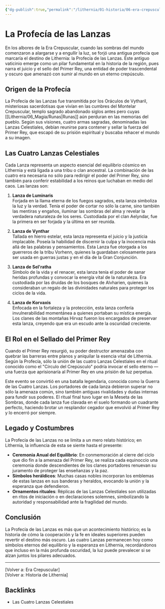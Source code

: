 ```yaml
---
{"dg-publish":true,"permalink":"/lithernia/01-historia/06-era-crepuscular/la-profecia-de-las-lanzas/","title":"La Profecía de las Lanzas","tags":["lithernia","profecia","lore","era_crepuscular"]}
---
```


# La Profecía de las Lanzas

En los albores de la Era Crepuscular, cuando las sombras del mundo comenzaron a alargarse y a engullir la luz, se forjó una antigua profecía que marcaría el destino de Lithernia: la Profecía de las Lanzas. Este antiguo vaticinio emerge como un pilar fundamental en la historia de la región, pues narra el juicio y el sello del Primer Rey, una entidad de poder trascendental y oscuro que amenazó con sumir al mundo en un eterno crepúsculo.

## Origen de la Profecía

La Profecía de las Lanzas fue transmitida por los Oráculos de Vytharil, misteriosas sacerdotisas que vivían en las cumbres del Montelar Crepuscular, templo sagrado abandonado siglos antes pero cuyas [[Lithernia/06_Magia/Runas\|Runas]] aún perduran en las memorias del pueblo. Según sus visiones, cuatro armas sagradas, denominadas las Lanzas Celestiales, debían reunirse para contener y sellar la fuerza del Primer Rey, que escapó de su prisión espiritual y buscaba rehacer el mundo a su imagen.

## Las Cuatro Lanzas Celestiales

Cada Lanza representa un aspecto esencial del equilibrio cósmico en Lithernia y está ligada a una tribu o clan ancestral. La combinación de las cuatro era necesaria no sólo para redirigir el poder del Primer Rey, sino también para conferir estabilidad a los reinos que luchaban en medio del caos. Las lanzas son:

1. **Lanza de Luminaris**  
   Forjada en la llama eterna de los fuegos sagrados, esta lanza simboliza la luz y la verdad. Tenía el poder de cortar no sólo la carne, sino también las mentiras y engaños, iluminar las sombras del alma y revelar la verdadera naturaleza de los seres. Custodiada por el clan Aelyndar, fue la primera en ser forjada y la última en ser reunida.

2. **Lanza de Vynthar**  
   Tallada en hierro estelar, esta lanza representa el juicio y la justicia implacable. Poseía la habilidad de discernir la culpa y la inocencia más allá de las palabras y pensamientos. Esta Lanza fue otorgada a los guerreros de la tribu Vorhenn, quienes la guardaban celosamente para ser usada en guerras justas y en el día de la Gran Conjunción.

3. **Lanza de Sel'ratha**  
   Símbolo de la vida y el renacer, esta lanza tenía el poder de sanar heridas profundas y convocar la energía vital de la naturaleza. Era custodiada por las druidas de los bosques de Alvharien, quienes la consideraban un regalo de las divinidades naturales para proteger los ciclos de la vida.

4. **Lanza de Korvaxis**  
   Enfocada en la fortaleza y la protección, esta lanza confería invulnerabilidad momentánea a quienes portaban su mística energía. Los clanes de las montañas Hirvaz fueron los encargados de preservar esta lanza, creyendo que era un escudo ante la oscuridad creciente.

## El Rol en el Sellado del Primer Rey

Cuando el Primer Rey resurgió, su poder destructor amenazaba con quebrar las barreras entre planos y aniquilar la esencia vital de Lithernia. Según la Profecía, sólo la unión de las cuatro Lanzas Celestiales en el ritual conocido como el "Círculo del Crepúsculo" podría invocar el sello eterno — una fuerza que aprisionaría al Primer Rey en una prisión de luz perpetua.

Este evento se convirtió en una batalla legendaria, conocida como la Guerra de las Cuatro Lanzas. Los portadores de cada lanza debieron superar no sólo la amenaza común, sino también antiguas rivalidades y dudas internas para fundir sus poderes. El ritual final tuvo lugar en la Meseta de las Sombras, donde cada lanza fue clavada en el suelo formando un cuadrante perfecto, haciendo brotar un resplandor cegador que envolvió al Primer Rey y lo encerró por siempre.

## Legado y Costumbres

La Profecía de las Lanzas no se limita a un mero relato histórico; en Lithernia, la influencia de esta se siente hasta el presente:

- **Ceremonia Anual del Equilibrio**: En conmemoración al cierre del ciclo que dio fin a la amenaza del Primer Rey, se realiza cada equinoccio una ceremonia donde descendientes de los clanes portadores renuevan su juramento de proteger las enseñanzas y la paz.
- **Símbolos heráldicos**: Muchas casas nobles incorporan los emblemas de estas lanzas en sus banderas y heraldos, evocando la unión y la esperanza que defendieron.
- **Ornamentos rituales**: Réplicas de las Lanzas Celestiales son utilizadas en ritos de iniciación o en declaraciones solemnes, simbolizando la autoridad y responsabilidad ante la fragilidad del mundo.

## Conclusión

La Profecía de las Lanzas es más que un acontecimiento histórico; es la historia de cómo la cooperación y la fe en ideales superiores pueden revertir el destino más oscuro. Las cuatro Lanzas permanecen hoy como símbolos eternos del equilibrio y la esperanza en Lithernia, recordándonos que incluso en la más profunda oscuridad, la luz puede prevalecer si se alzan juntos los pilares adecuados.

---

[Volver a: Era Crepuscular]  
[Volver a: Historia de Lithernia]

## Backlinks
- Las Cuatro Lanzas Celestiales
